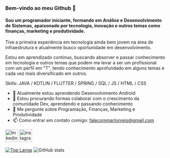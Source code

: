 ### Bem-vindo ao meu Github 👋
#### Sou um programador iniciante, formando em Análise e Desenvolvimento de Sistemas, apaixonado por tecnologia, inovação e outros temas como finanças, marketing e produtividade.

Tive a primeira experiência em tecnologia ainda bem jovem na área de infraestrutura e atualmente busco oportunidade em desenvolvimento.

Estou em aprendizado continuo, buscando absorver e passar conhecimento em tecnologia e outros temas que podem me levar a ser um profissional com um perfil em "T", tendo conhecimento aprofundado em alguns temas e cada vez mais diversificado em outros.

Skills: JAVA / KOTLIN / FLUTTER / SPRING / SQL / JS / HTML / CSS


- 🌱 Atualmente estou aprendendo Desenvolvimento Android 
- 👯 Estou procurando formas colaborar com o crescimento da comunidade Dev, aprendendo e passando conhecimento
- 💬 Me pergunte sobre Programação, Finanças, Marketing e Produtividade
- 📫 Como entrar em contato comigo: falecommarlonreis@gmail.com 


[<img src='https://cdn.jsdelivr.net/npm/simple-icons@3.0.1/icons/linkedin.svg' alt='linkedin' height='40'>](https://www.linkedin.com/in/marlonreismdesa/)  [<img src='https://cdn.jsdelivr.net/npm/simple-icons@3.0.1/icons/instagram.svg' alt='instagram' height='40'>](https://www.instagram.com/marlonrmds/)  

[![Top Langs](https://github-readme-stats.vercel.app/api/top-langs/?username=expoilderk)](https://github.com/anuraghazra/github-readme-stats)  ![GitHub stats](https://github-readme-stats.vercel.app/api?username=expoilderk&show_icons=true)  
